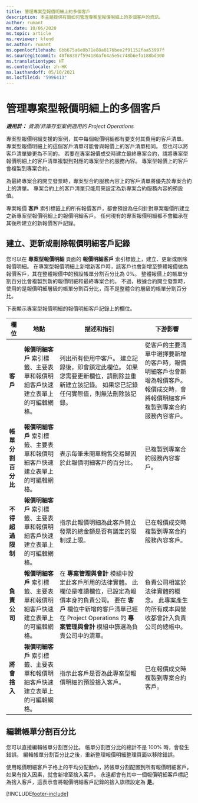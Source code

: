 ```yaml
---
title: 管理專案型報價明細上的多個客戶
description: 本主題提供有關如何管理專案型報價明細上的多個客戶的資訊。
author: rumant
ms.date: 10/06/2020
ms.topic: article
ms.reviewer: kfend
ms.author: rumant
ms.openlocfilehash: 6bb675a6e0b71e88a8176bee2f91152faa53997f
ms.sourcegitcommit: 40f68387f594180af64a5e5c748b6efa188bd300
ms.translationtype: HT
ms.contentlocale: zh-HK
ms.lasthandoff: 05/10/2021
ms.locfileid: "5996413"
---
```

# <a name="manage-multiple-customers-on-project-based-quote-lines"></a>管理專案型報價明細上的多個客戶

_**適用於：** 資源/非庫存型案例適用的 Project Operations_

專案型報價明細支援的案例，其中每個報價明細都有要支付其費用的客戶清單。 專案型報價明細上的這個客戶清單可能會與報價上的客戶清單相同。 您也可以將客戶清單變更為不同的。 若要在專案報價成交時建立最終專案合約，請將專案型報價明細上的客戶清單複製到對應的專案型合約服務內容。 專案型報價上的客戶會複製到專案合約。

為最終專案合約開立發票時，專案型合約服務內容上的客戶清單將優先於專案合約上的清單。 專案合約上的客戶清單只能用來設定為新專案合約服務內容的預設值。

專案報價 **客戶** 索引標籤上的所有報價客戶，都會預設為任何針對專案報價所建立之新專案型報價明細上的報價明細客戶。 任何現有的專案報價明細都不會繼承在其後所建立的新報價客戶記錄。

## <a name="create-update-or-delete-a-quote-line-customer-record"></a>建立、更新或刪除報價明細客戶記錄

您可以在 **專案型報價明細** 頁面的 **報價明細客戶** 索引標籤上，建立、更新或刪除報價明細。 在專案型報價明細上新增新客戶時，該客戶也會新增至整體報價做為報價客戶，其在整體報價中的預設帳單分割百分比為 0%。 整體報價上的帳單分割百分比會複製到新的報價明細和最終專案合約。 不過，根據合約開立發票時，使用的是報價明細層級的帳單分割百分比，而不是整體合約層級的帳單分割百分比。 

下表顯示專案型報價明細的報價明細客戶記錄上的欄位。

| 欄位 | 地點 | 描述和指引 | 下游影響 |
| --- | --- | --- | --- |
| **客戶** | **報價明細客戶** 索引標籤、主要表單和報價明細客戶快速建立表單上的可編輯網格。 | 列出所有使用中客戶。 建立記錄後，即會鎖定此欄位。 如果您需要更新欄位，請刪除並重新建立該記錄。 如果您已記錄任何實際值，則無法刪除該記錄。 | 從客戶的主要清單中選擇要新增的客戶時，報價明細客戶也會新增為報價客戶。 報價成交時，會將報價明細客戶複製到專案合約服務內容客戶。 |
| **帳單分割百分比** | **報價明細客戶** 索引標籤、主要表單和報價明細客戶快速建立表單上的可編輯網格。 | 表示每筆未開單銷售交易歸因於此報價明細客戶的百分比。 | 已複製到專案合約服務內容客戶。 |
| **不得超過限制** | **報價明細客戶** 索引標籤、主要表單和報價明細客戶快速建立表單上的可編輯網格。 | 指示此報價明細為此客戶開立發票的總金額是否有議定的限制或上限。 | 已在報價成交時複製到專案合約服務內容客戶。 |
| **負責公司** | **報價明細客戶** 索引標籤、主要表單和報價明細客戶快速建立表單上的可編輯網格。 | 在 **專案管理與會計** 模組中設定此客戶所用的法律實體。 此欄位是唯讀欄位，已設定為報價本身的負責公司。 要在 **客戶** 欄位中新增的客戶清單已經在 Project Operations 的 **專案管理與會計** 模組中篩選為負責公司中的清單。 | 負責公司相當於法律實體的概念。 此專案產生的所有成本與營收都會計入負責公司的總帳中。 |
| **將會捨入** | **報價明細客戶** 索引標籤、主要表單和報價明細客戶快速建立表單上的可編輯網格。 | 指示此客戶是否為此專案型報價明細的預設捨入客戶。 | 已在報價成交時複製到專案合約客戶。 |

## <a name="edit-billing-split-percentages"></a>編輯帳單分割百分比

您可以直接編輯帳單分割百分比。 帳單分割百分比的總計不是 100% 時，會發生錯誤。 編輯帳單分割百分比之後，重新整理報價明細整理頁面以移除錯誤。

使用報價明細客戶子格上的平均分配動作，將帳單分割配置到所有報價明細客戶。 如果有捨入因素，就會新增至捨入客戶。 永遠都會有其中一個報價明細客戶標記為捨入客戶，這表示會將報價明細客戶記錄的捨入旗標設定為 **是**。 


[!INCLUDE[footer-include](../includes/footer-banner.md)]